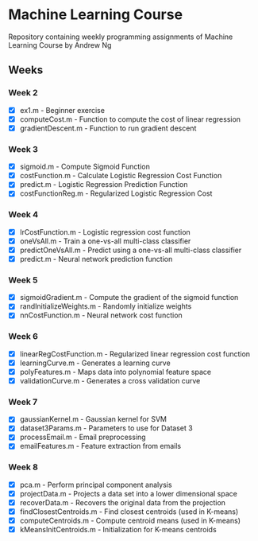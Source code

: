# Machine Learning Course 

Repository containing weekly programming assignments of Machine Learning Course by Andrew Ng

## Weeks

### Week 2
 - [x] ex1.m - Beginner exercise
 - [x] computeCost.m - Function to compute the cost of linear regression
 - [x] gradientDescent.m - Function to run gradient descent

### Week 3
 - [x] sigmoid.m - Compute Sigmoid Function
 - [x] costFunction.m - Calculate Logistic Regression Cost Function
 - [x] predict.m - Logistic Regression Prediction Function 
 - [x] costFunctionReg.m - Regularized Logistic Regression Cost

### Week 4
 - [x] lrCostFunction.m - Logistic regression cost function
 - [x] oneVsAll.m - Train a one-vs-all multi-class classifier
 - [x] predictOneVsAll.m - Predict using a one-vs-all multi-class classifier
 - [x] predict.m - Neural network prediction function

### Week 5
 - [x] sigmoidGradient.m - Compute the gradient of the sigmoid function
 - [x] randInitializeWeights.m - Randomly initialize weights
 - [x] nnCostFunction.m - Neural network cost function

### Week 6
 - [x] linearRegCostFunction.m - Regularized linear regression cost function
 - [x] learningCurve.m - Generates a learning curve
 - [x] polyFeatures.m - Maps data into polynomial feature space
 - [x] validationCurve.m - Generates a cross validation curve

### Week 7
 - [x] gaussianKernel.m - Gaussian kernel for SVM
 - [x] dataset3Params.m - Parameters to use for Dataset 3
 - [x] processEmail.m - Email preprocessing
 - [x] emailFeatures.m - Feature extraction from emails

### Week 8
 - [x] pca.m - Perform principal component analysis
 - [x] projectData.m - Projects a data set into a lower dimensional space
 - [x] recoverData.m - Recovers the original data from the projection
 - [x] findClosestCentroids.m - Find closest centroids (used in K-means)
 - [x] computeCentroids.m - Compute centroid means (used in K-means)
 - [x] kMeansInitCentroids.m - Initialization for K-means centroids
